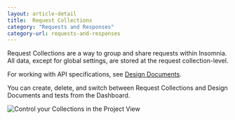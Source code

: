 ```yaml
---
layout: article-detail
title:  Request Collections
category: "Requests and Responses"
category-url: requests-and-responses
---
```


Request Collections are a way to group and share requests within Insomnia. All data, except for global settings, are stored at the request collection-level.

For working with API specifications, see [Design Documents](/insomnia/design-documents).

You can create, delete, and switch between Request Collections and Design Documents and tests from the Dashboard.

![Control your Collections in the Project View](/assets/images/project-view.png)
